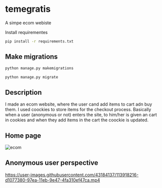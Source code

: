 # temegratis
A simpe ecom webiste

Install requirementes
```bash
pip install -r requirements.txt
```
## Make migrations
```bash
python manage.py makemigrations
```
```bash
python manage.py migrate
```
## Description
I made an ecom website, where the user cand add items to cart adn buy them. I used coockies to store items for the checkout process. Basically when a user (anonymous or not) enters the site, to him/her is given an cart in cookies and when they add items in the cart the coockie is updated.

## Home page
![ecom](https://user-images.githubusercontent.com/43184137/113917961-90a7f580-97ea-11eb-86a4-eb4453d2cbe9.png)


## Anonymous user perspective

https://user-images.githubusercontent.com/43184137/113918216-d1077380-97ea-11eb-9e47-4fa310ef47ca.mp4